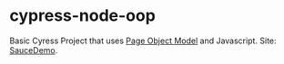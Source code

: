# cypress-node-oop
Basic Cyress Project that uses [Page Object Model](https://www.selenium.dev/documentation/test_practices/encouraged/page_object_models/) and Javascript.
Site: [SauceDemo](https://www.saucedemo.com).
